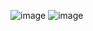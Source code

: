 ![image](https://user-images.githubusercontent.com/40969203/103407421-fbb9ae80-4ba1-11eb-83c6-4ad2f3d5dc55.png)
![image](https://user-images.githubusercontent.com/40969203/103407409-f2c8dd00-4ba1-11eb-869f-88e01fc14a76.png)
